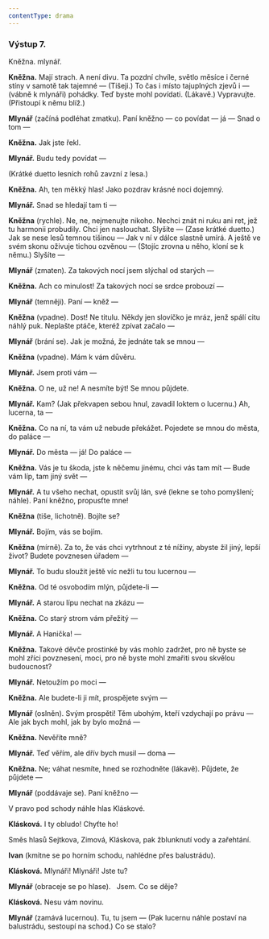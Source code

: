 ```yaml
---
contentType: drama
---
```


<section>

### Výstup 7.

Kněžna. mlynář.

**Kněžna.** Mají strach. A není divu. Ta pozdní chvíle, světlo měsíce i černé stíny v samotě tak tajemné — (Tišeji.) To čas i místo tajuplných zjevů i — (vábně k mlynáři) pohádky. Teď byste mohl povídati. (Lákavě.) Vypravujte. (Přistoupí k němu blíž.)

**Mlynář** (začíná podléhat zmatku). Paní kněžno — co povídat — já — Snad o tom —

**Kněžna.** Jak jste řekl.

**Mlynář.** Budu tedy povídat —

(Krátké duetto lesních rohů zavzní z lesa.)

**Kněžna.** Ah, ten měkký hlas! Jako pozdrav krásné noci dojemný.

**Mlynář.** Snad se hledají tam ti —

**Kněžna** (rychle). Ne, ne, nejmenujte nikoho. Nechci znát ni ruku ani ret, jež tu harmonii probudily. Chci jen naslouchat. Slyšíte — (Zase krátké duetto.) Jak se nese lesů temnou tišinou — Jak v ní v dálce slastně umírá. A ještě ve svém skonu oživuje tichou ozvěnou — (Stojíc zrovna u něho, kloní se k němu.) Slyšíte —

**Mlynář** (zmaten). Za takových nocí jsem slýchal od starých —

**Kněžna.** Ach co minulost! Za takových nocí se srdce probouzí —

**Mlynář** (temněji). Paní — kněž —

**Kněžna** (vpadne). Dost! Ne titulu. Někdy jen slovíčko je mráz, jenž spálí citu náhlý puk. Neplašte ptáče, kteréž zpívat začalo —

**Mlynář** (brání se). Jak je možná, že jednáte tak se mnou —

**Kněžna** (vpadne). Mám k vám důvěru.

**Mlynář.** Jsem proti vám —

**Kněžna.** O ne, už ne! A nesmíte být! Se mnou půjdete.

**Mlynář.** Kam? (Jak překvapen sebou hnul, zavadil loktem o lucernu.) Ah, lucerna, ta —

**Kněžna.** Co na ní, ta vám už nebude překážet. Pojedete se mnou do města, do paláce —

**Mlynář.** Do města — já! Do paláce —

**Kněžna.** Vás je tu škoda, jste k něčemu jinému, chci vás tam mít — Bude vám líp, tam jiný svět —

**Mlynář.** A tu všeho nechat, opustit svůj lán, své (lekne se toho pomyšlení; náhle). Paní kněžno, propusťte mne!

**Kněžna** (tiše, lichotně). Bojíte se?

**Mlynář.** Bojím, vás se bojím.

**Kněžna** (mírně). Za to, že vás chci vytrhnout z té nížiny, abyste žil jiný, lepší život? Budete povznesen úřadem —

**Mlynář.** To budu sloužit ještě víc nežli tu tou lucernou —

**Kněžna.** Od té osvobodím mlýn, půjdete-li — 

**Mlynář.** A starou lípu nechat na zkázu — 

**Kněžna.** Co starý strom vám přežitý — 

**Mlynář.** A Hanička! —

**Kněžna.** Takové děvče prostinké by vás mohlo zadržet, pro ně byste se mohl zříci povznesení, moci, pro ně byste mohl zmařiti svou skvělou budoucnost?

**Mlynář.** Netoužím po moci —

**Kněžna.** Ale budete-li ji mít, prospějete svým —

**Mlynář** (oslněn). Svým prospěti! Těm ubohým, kteří vzdychají po právu — Ale jak bych mohl, jak by bylo možná —

**Kněžna.** Nevěříte mně?

**Mlynář.** Teď věřím, ale dřív bych musil — doma — 

**Kněžna.** Ne; váhat nesmíte, hned se rozhodněte (lákavě). Půjdete, že půjdete —

**Mlynář** (poddávaje se). Paní kněžno —

</section>

<section>

V pravo pod schody náhle hlas Kláskové.

**Klásková.** I ty obludo! Chyťte ho!

</section>

<section>

Směs hlasů Sejtkova, Zimová, Kláskova, pak žblunknutí vody a zařehtání.

**Ivan** (kmitne se po horním schodu, nahlédne přes balustrádu).

**Klásková.** Mlynáři! Mlynáři! Jste tu?

**Mlynář** (obraceje se po hlase).   Jsem. Co se děje?

**Klásková.** Nesu vám novinu.

**Mlynář** (zamává lucernou). Tu, tu jsem — (Pak lucernu náhle postaví na balustrádu, sestoupí na schod.) Co se stalo?

</section>
